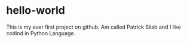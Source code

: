 # hello-world
This is my ever first project on github.
Am called Patrick Silab and I like codind in Python Language.
